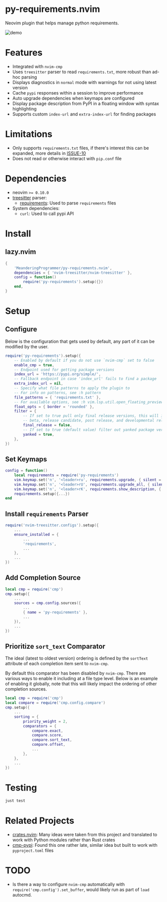 # py-requirements.nvim

Neovim plugin that helps manage python requirements.

![demo](https://github.com/user-attachments/assets/9ad14499-c965-4d81-ba32-687ef4e349fd)

# Features

- Integrated with `nvim-cmp`
- Uses `treesitter` parser to read `requirements.txt`, more robust than ad-hoc parsing
- Displays diagnostics in `normal` mode with warnings for not using latest version
- Cache `pypi` responses within a session to improve performance
- Auto upgrade dependencies when keymaps are configured
- Display package description from PyPI in a floating window with syntax highlighting
- Supports custom `index-url` and `extra-index-url` for finding packages

# Limitations

- Only supports `requirements.txt` files, if there's interest this can be
  expanded, more details in [ISSUE-10](https://github.com/MeanderingProgrammer/py-requirements.nvim/issues/10)
- Does not read or otherwise interact with `pip.conf` file

# Dependencies

- neovim `>= 0.10.0`
- [treesitter](https://github.com/nvim-treesitter/nvim-treesitter) parser:
  - [requirements](https://github.com/ObserverOfTime/tree-sitter-requirements):
    Used to parse `requirements` files
- System dependencies:
  - `curl`: Used to call pypi API

# Install

## lazy.nvim

```lua
{
    'MeanderingProgrammer/py-requirements.nvim',
    dependencies = { 'nvim-treesitter/nvim-treesitter' },
    config = function()
        require('py-requirements').setup({})
    end,
}
```

# Setup

## Configure

Below is the configuration that gets used by default, any part of it can be
modified by the user.

```lua
require('py-requirements').setup({
    -- Enabled by default if you do not use `nvim-cmp` set to false
    enable_cmp = true,
    -- Endpoint used for getting package versions
    index_url = 'https://pypi.org/simple/',
    -- Fallback endpoint in case 'index_url' fails to find a package
    extra_index_url = nil,
    -- Specify what file patterns to apply the plugin to
    -- For info on patterns, see :h pattern
    file_patterns = { 'requirements.txt' },
    -- For available options, see :h vim.lsp.util.open_floating_preview
    float_opts = { border = 'rounded' },
    filter = {
        -- If set to true pull only final release versions, this will ignore alpha,
        -- beta, release candidate, post release, and developmental release versions
        final_release = false,
        -- If set to true (default value) filter out yanked package versions
        yanked = true,
    },
})
```

## Set Keymaps

```lua
config = function()
    local requirements = require('py-requirements')
    vim.keymap.set('n', '<leader>ru', requirements.upgrade, { silent = true, desc = 'Requirements: Upgrade' })
    vim.keymap.set('n', '<leader>rU', requirements.upgrade_all, { silent = true, desc = 'Requirements: Upgrade All' })
    vim.keymap.set('n', '<leader>rK', requirements.show_description, { silent = true, desc = 'Requirements: Show package description' })
    requirements.setup({...})
end
```

## Install `requirements` Parser

```lua
require('nvim-treesitter.configs').setup({
    ...
    ensure_installed = {
        ...
        'requirements',
        ...
    },
    ...
})
```

## Add Completion Source

```lua
local cmp = require('cmp')
cmp.setup({
    ...
    sources = cmp.config.sources({
        ...
        { name = 'py-requirements' },
        ...
    }),
    ...
})
```

## Prioritize `sort_text` Comparator

The ideal (latest to oldest version) ordering is defined by the `sortText`
attribute of each completion item sent to `nvim-cmp`.

By default this comparator has been disabled by `nvim-cmp`. There are various
ways to enable it including at a file type level. Below is an example of enabling
it globally, note that this will likely impact the ordering of other completion sources.

```lua
local cmp = require('cmp')
local compare = require('cmp.config.compare')
cmp.setup({
    ...
    sorting = {
        priority_weight = 2,
        comparators = {
            compare.exact,
            compare.score,
            compare.sort_text,
            compare.offset,
            ...
        },
    },
    ...
})
```

# Testing

```bash
just test
```

# Related Projects

- [crates.nvim](https://github.com/Saecki/crates.nvim): Many ideas were taken from
  this project and translated to work with Python modules rather than Rust crates
- [cmp-pypi](https://github.com/vrslev/cmp-pypi): Found this one rather late, similar
  idea but built to work with `pyproject.toml` files

# TODO

- Is there a way to configure `nvim-cmp` automatically with `require('cmp.config').set_buffer`,
  would likely run as part of `load` autocmd.
